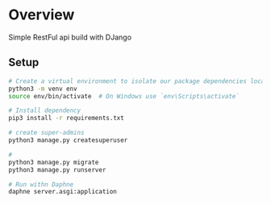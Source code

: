 # Overview

Simple RestFul api build with DJango

## Setup

```bash
# Create a virtual environment to isolate our package dependencies locally
python3 -m venv env
source env/bin/activate  # On Windows use `env\Scripts\activate`

# Install dependency
pip3 install -r requirements.txt

# create super-admins
python3 manage.py createsuperuser

#
python3 manage.py migrate
python3 manage.py runserver

# Run withn Daphne
daphne server.asgi:application
```
